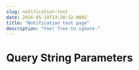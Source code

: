 ```yaml
---
slug: notification-test
date: 2016-05-10T13:20:32.000Z
title: "Notification test page"
description: "Feel free to ignore."
---
```


<h1>Query String Parameters</h1>
<pre id="output">

</pre>

<script>
const params = new URLSearchParams(location.search);
const output = document.getElementById("output");
for (let p of params) {
    const fragment = document.createDocumentFragment();
    fragment.innerText = `Parameter Name= '${p[0]}'; Value = '${p[1]}'`;
    output.appendChild(fragment);
};
</script>